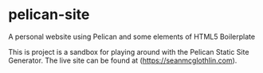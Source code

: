# pelican-site
A personal website using Pelican and some elements of HTML5 Boilerplate

This is project is a sandbox for playing around with the Pelican Static Site Generator.
The live site can be found at (https://seanmcglothlin.com).
